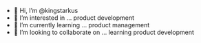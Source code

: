 - 👋 Hi, I’m @kingstarkus
- 👀 I’m interested in ... product development
- 🌱 I’m currently learning ... product management
- 💞️ I’m looking to collaborate on ... learning product development
